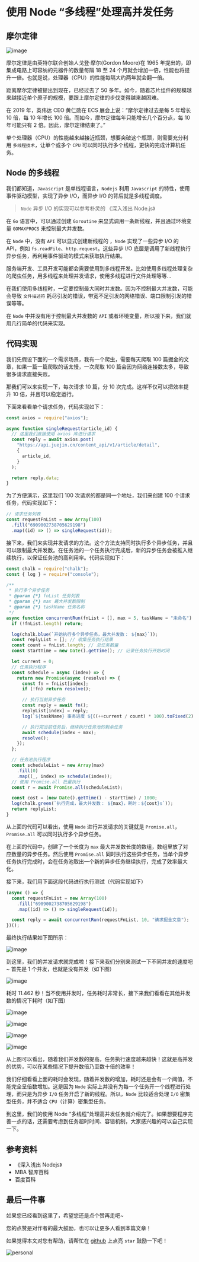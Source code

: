 # 使用 Node “多线程”处理高并发任务

## 摩尔定律

![image](http://shadows-mall.oss-cn-shenzhen.aliyuncs.com/images/assets/node/1.jpg)

摩尔定律是由英特尔联合创始人戈登·摩尔(Gordon Moore)在 1965 年提出的，即集成电路上可容纳的元器件的数量每隔 18 至 24 个月就会增加一倍，性能也将提升一倍。也就是说，处理器（CPU）的性能每隔大约两年就会翻一倍。

距离摩尔定律被提出到现在，已经过去了 50 多年。如今，随着芯片组件的规模越来越接近单个原子的规模，要跟上摩尔定律的步伐变得越来越困难。

在 2019 年，英伟达 CEO 黄仁勋在 ECS 展会上说：“摩尔定律过去是每 5 年增长 10 倍，每 10 年增长 100 倍。而如今，摩尔定律每年只能增长几个百分点，每 10 年可能只有 2 倍。因此，摩尔定律结束了。”

单个处理器（CPU）的性能越来越接近瓶颈，想要突破这个瓶颈，则需要充分利用 `多线程技术`，让单个或多个 `CPU` 可以同时执行多个线程，更快的完成计算机任务。

## Node 的多线程

我们都知道，`Javascript` 是单线程语言，`Nodejs` 利用 `Javascript` 的特性，使用事件驱动模型，实现了异步 I/O，而异步 I/O 的背后就是多线程调度。

> `Node` 异步 I/O 的实现可以参考朴灵的 《深入浅出 Node.js》

在 `Go` 语言中，可以通过创建 `Goroutine` 来显式调用一条新线程，并且通过环境变量 `GOMAXPROCS` 来控制最大并发数。

在 `Node` 中，没有 `API` 可以显式创建新线程的 ，`Node` 实现了一些异步 I/O 的 API，例如 `fs.readFile`、`http.request`。这些异步 I/O 底层是调用了新线程执行异步任务，再利用事件驱动的模式来获取执行结果。

服务端开发、工具开发可能都会需要使用到多线程开发。比如使用多线程处理复杂的爬虫任务，用多线程来处理并发请求，使用多线程进行文件处理等等...

在我们使用多线程时，一定要控制最大同时并发数。因为不控制最大并发数，可能会导致 `文件描述符` 耗尽引发的错误，带宽不足引发的网络错误、端口限制引发的错误等等。

在 `Node` 中并没有用于控制最大并发数的 `API` 或者环境变量，所以接下来，我们就用几行简单的代码来实现。

## 代码实现

我们先假设下面的一个需求场景，我有一个爬虫，需要每天爬取 100 篇掘金的文章，如果一篇一篇爬取的话太慢，一次爬取 100 篇会因为网络连接数太多，导致很多请求直接失败。

那我们可以来实现一下，每次请求 10 篇，分 10 次完成。这样不仅可以把效率提升 10 倍，并且可以稳定运行。

下面来看看单个请求任务，代码实现如下：

```js
const axios = require("axios");

async function singleRequest(article_id) {
  // 这里我们直接使用 axios 库进行请求
  const reply = await axios.post(
    "https://api.juejin.cn/content_api/v1/article/detail",
    {
      article_id,
    }
  );

  return reply.data;
}
```

为了方便演示，这里我们 100 次请求的都是同一个地址，我们来创建 100 个请求任务，代码实现如下：

```js
// 请求任务列表
const requestFnList = new Array(100)
  .fill("6909002738705629198")
  .map((id) => () => singleRequest(id));
```

接下来，我们来实现并发请求的方法。这个方法支持同时执行多个异步任务，并且可以限制最大并发数。在任务池的一个任务执行完成后，新的异步任务会被推入继续执行，以保证任务池的高利用率。代码实现如下：

```js
const chalk = require("chalk");
const { log } = require("console");

/**
 * 执行多个异步任务
 * @param {*} fnList 任务列表
 * @param {*} max 最大并发数限制
 * @param {*} taskName 任务名称
 */
async function concurrentRun(fnList = [], max = 5, taskName = "未命名") {
  if (!fnList.length) return;

  log(chalk.blue(`开始执行多个异步任务，最大并发数： ${max}`));
  const replyList = []; // 收集任务执行结果
  const count = fnList.length; // 总任务数量
  const startTime = new Date().getTime(); // 记录任务执行开始时间

  let current = 0;
  // 任务执行程序
  const schedule = async (index) => {
    return new Promise(async (resolve) => {
      const fn = fnList[index];
      if (!fn) return resolve();

      // 执行当前异步任务
      const reply = await fn();
      replyList[index] = reply;
      log(`${taskName} 事务进度 ${((++current / count) * 100).toFixed(2)}% `);

      // 执行完当前任务后，继续执行任务池的剩余任务
      await schedule(index + max);
      resolve();
    });
  };

  // 任务池执行程序
  const scheduleList = new Array(max)
    .fill(0)
    .map((_, index) => schedule(index));
  // 使用 Promise.all 批量执行
  const r = await Promise.all(scheduleList);

  const cost = (new Date().getTime() - startTime) / 1000;
  log(chalk.green(`执行完成，最大并发数： ${max}，耗时：${cost}s`));
  return replyList;
}
```

从上面的代码可以看出，使用 `Node` 进行并发请求的关键就是 `Promise.all`，`Promise.all` 可以同时执行多个异步任务。

在上面的代码中，创建了一个长度为 `max` 最大并发数长度的数组，数组里放了对应数量的异步任务。然后使用 `Promise.all` 同时执行这些异步任务，当单个异步任务执行完成时，会在任务池取出一个新的异步任务继续执行，完成了效率最大化。

接下来，我们用下面这段代码进行执行测试（代码实现如下）

```js
(async () => {
  const requestFnList = new Array(100)
    .fill("6909002738705629198")
    .map((id) => () => singleRequest(id));

  const reply = await concurrentRun(requestFnList, 10, "请求掘金文章");
})();
```

最终执行结果如下图所示：

![image](http://shadows-mall.oss-cn-shenzhen.aliyuncs.com/images/assets/node/2.jpg)

到这里，我们的并发请求就完成啦！接下来我们分别来测试一下不同并发的速度吧~ 首先是 1 个并发，也就是没有并发（如下图）

![image](http://shadows-mall.oss-cn-shenzhen.aliyuncs.com/images/assets/node/3.jpg)

耗时 11.462 秒！当不使用并发时，任务耗时非常长，接下来我们看看在其他并发数的情况下耗时（如下图）

![image](http://shadows-mall.oss-cn-shenzhen.aliyuncs.com/images/assets/node/4.jpg)

![image](http://shadows-mall.oss-cn-shenzhen.aliyuncs.com/images/assets/node/5.jpg)

![image](http://shadows-mall.oss-cn-shenzhen.aliyuncs.com/images/assets/node/6.jpg)

![image](http://shadows-mall.oss-cn-shenzhen.aliyuncs.com/images/assets/node/7.jpg)

从上图可以看出，随着我们并发数的提高，任务执行速度越来越快！这就是高并发的优势，可以在某些情况下提升数倍乃至数十倍的效率！

我们仔细看看上面的耗时会发现，随着并发数的增加，耗时还是会有一个阈值，不能完全呈倍数增加。这是因为 `Node` 实际上并没有为每一个任务开一个线程进行处理，而只是为异步 `I/O` 任务开启了新的线程。所以，`Node` 比较适合处理 `I/O` 密集型任务，并不适合 `CPU`（计算）密集型任务。

到这里，我们的使用 Node “多线程”处理高并发任务就介绍完了。如果想要程序完善一点的话，还需要考虑到任务超时时间、容错机制，大家感兴趣的可以自己实现一下。

## 参考资料

- 《深入浅出 Nodejs》
- MBA 智库百科
- 百度百科

## 最后一件事

如果您已经看到这里了，希望您还是点个赞再走吧~

您的点赞是对作者的最大鼓励，也可以让更多人看到本篇文章！

如果觉得本文对您有帮助，请帮忙在 [github](https://github.com/a1029563229/Blogs) 上点亮 `star` 鼓励一下吧！

![personal](http://shadows-mall.oss-cn-shenzhen.aliyuncs.com/images/blogs/other/6.png)

